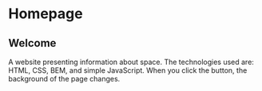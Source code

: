# Homepage
## Welcome

A website presenting information about space. The technologies used are: HTML, CSS, BEM, and simple JavaScript. When you click the button, the background of the page changes.